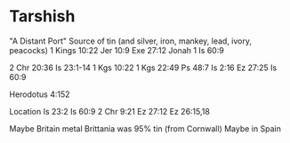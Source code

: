 # Tarshish

"A Distant Port"
Source of tin (and silver, iron, mankey, lead, ivory, peacocks)
1 Kings 10:22
Jer 10:9
Exe 27:12
Jonah 1
Is 60:9

2 Chr 20:36
Is 23:1-14
1 Kgs 10:22
1 Kgs 22:49
Ps 48:7
Is 2:16
Ez 27:25
Is 60:9


Herodotus 4:152


Location
  Is 23:2
  Is 60:9
  2 Chr 9:21
  Ez 27:12
  Ez 26:15,18
  
  Maybe Britain
    metal Brittania was 95% tin (from Cornwall)
  Maybe in Spain
